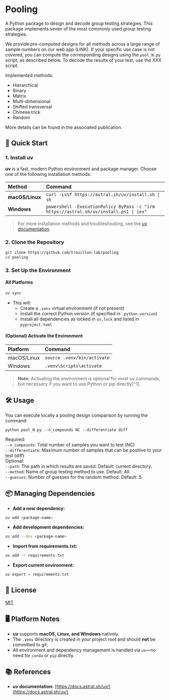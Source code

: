 # Pooling

A Python package to design and decode group testing strategies. This package implements seven of the most commonly used group testing strategies.  

We provide pre-computed designs for all methods across a large range of sample numbers on our web app (LINK). If your specific use case is not covered, you can compute the corresponding designs using the `pool_N.py` script, as described below.
To decode the results of your test, use the XXX script.  

Implemented methods:
- Hierarchical
- Binary
- Matrix
- Multi-dimensional
- Shifted transversal
- Chinese trick
- Random

More details can be found in the associated publication.

## 🚀 Quick Start

### 1. **Install uv**

**uv** is a fast, modern Python environment and package manager.
Choose one of the following installation methods:


| Method | Command |
| :-- | :-- |
| **macOS/Linux** | `curl -LsSf https://astral.sh/uv/install.sh \| sh` |
| **Windows** | `powershell -ExecutionPolicy ByPass -c "irm https://astral.sh/uv/install.ps1 \| iex"` |

> For more installation methods and troubleshooting, see the [uv documentation](https://docs.astral.sh/uv/).

### 2. **Clone the Repository**

```bash
git clone https://github.com/trouillon-lab/pooling
cd pooling
```


### 3. **Set Up the Environment**

#### **All Platforms**

```bash
uv sync
```

- This will:
    - Create a `.venv` virtual environment (if not present)
    - Install the correct Python version (if specified in `.python-version`)
    - Install all dependencies as locked in `uv.lock` and listed in `pyproject.toml`


#### **(Optional) Activate the Environment**

| Platform | Command |
| :-- | :-- |
| macOS/Linux | `source .venv/bin/activate` |
| Windows | `.venv\Scripts\activate` |

> **Note:** Activating the environment is optional for most uv commands, but necessary if you want to use Python or pip directly[^1].

## 🛠️ Usage

You can execute locally a pooling design comparison by running the command:

`python pool_N.py --n_compounds NC --differentiate diff`

Required:  
`--n_compounds`: Total number of samples you want to test (NC)  
`--differentiate`: Maximum number of samples that can be positive to your test (diff)  
Optional:  
`--path`: The path in which results are saved. Default: current directory.  
`--method`: Name of group testing method to use. Default: All.  
`--guesses`: Number of guesses for the random method. Default: 5.  


## 📦 Managing Dependencies

- **Add a new dependency:**

```bash
uv add <package-name>
```

- **Add development dependencies:**

```bash
uv add --dev <package-name>
```

- **Import from requirements.txt:**

```bash
uv add -r requirements.txt
```

- **Export current environment:**

```bash
uv export > requirements.txt
```


## 📝 License

[MIT](https://choosealicense.com/licenses/mit/)

## 🖥️ Platform Notes

- **uv** supports **macOS, Linux, and Windows** natively.
- The `.venv` directory is created in your project root and should **not** be committed to git.
- All environment and dependency management is handled via `uv`—no need for `conda` or `pip` directly.


## 📚 References

- **uv documentation:** [https://docs.astral.sh/uv/](https://docs.astral.sh/uv/)
